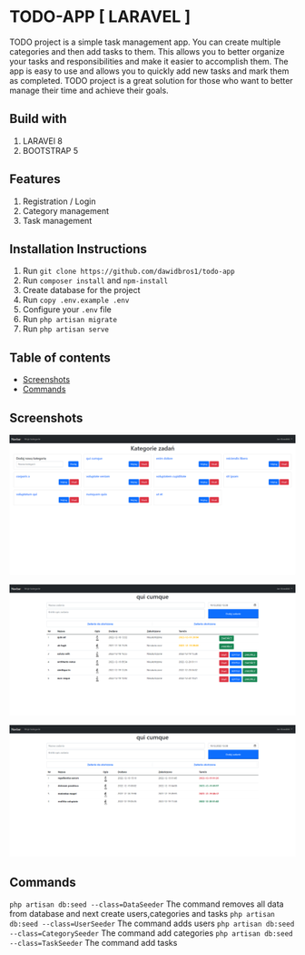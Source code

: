 # TODO-APP [ LARAVEL ]
TODO project is a simple task management app. You can create multiple categories and then add tasks to them. This allows you to better organize your tasks and responsibilities and make it easier to accomplish them. The app is easy to use and allows you to quickly add new tasks and mark them as completed. TODO project is a great solution for those who want to better manage their time and achieve their goals.

## Build with
1. LARAVEl 8
2. BOOTSTRAP 5

## Features
1. Registration / Login
2. Category management
3. Task management

## Installation Instructions
1. Run `git clone https://github.com/dawidbros1/todo-app` 
2. Run `composer install` and `npm-install`
3. Create database for the project
4. Run `copy .env.example .env`
5. Configure your `.env` file 
6. Run `php artisan migrate`
7. Run `php artisan serve`

## Table of contents
- [Screenshots](#screenshots)
- [Commands](#commands)

## Screenshots

![image not found](docs/images/category_list.png)

![image not found](docs/images/category_show.png)

![image not found](docs/images/category_show_finished.png)

## Commands
`php artisan db:seed --class=DataSeeder` The command removes all data from database and next create users,categories and tasks
`php artisan db:seed --class=UserSeeder` The command adds users
`php artisan db:seed --class=CategorySeeder` The command add categories
`php artisan db:seed --class=TaskSeeder` The command add tasks

